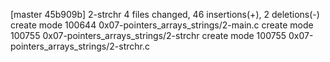 [master 45b909b] 2-strchr
 4 files changed, 46 insertions(+), 2 deletions(-)
 create mode 100644 0x07-pointers_arrays_strings/2-main.c
 create mode 100755 0x07-pointers_arrays_strings/2-strchr
 create mode 100755 0x07-pointers_arrays_strings/2-strchr.c

